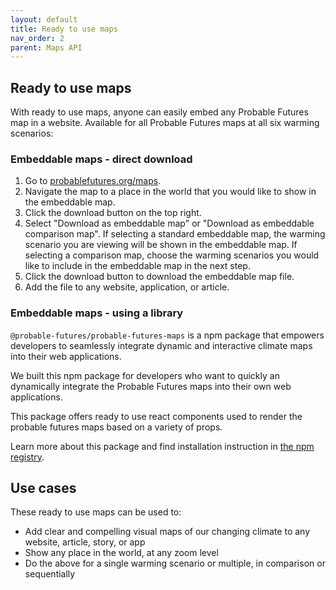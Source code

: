 ```yaml
---
layout: default
title: Ready to use maps
nav_order: 2
parent: Maps API
---
```


## Ready to use maps

With ready to use maps, anyone can easily embed any Probable Futures map in a website. Available for all Probable Futures maps at all six warming scenarios:

### Embeddable maps - direct download

1. Go to [probablefutures.org/maps](https://probablefutures.org/maps).
2. Navigate the map to a place in the world that you would like to show in the embeddable map.
3. Click the download button on the top right.
4. Select "Download as embeddable map" or "Download as embeddable comparison map". If selecting a standard embeddable map, the warming scenario you are viewing will be shown in the embeddable map. If selecting a comparison map, choose the warming scenarios you would like to include in the embeddable map in the next step.
5. Click the download button to download the embeddable map file.
6. Add the file to any website, application, or article.

### Embeddable maps - using a library

`@probable-futures/probable-futures-maps` is a npm package that empowers developers to seamlessly integrate dynamic and interactive climate maps into their web applications.

We built this npm package for developers who want to quickly an dynamically integrate the Probable Futures maps into their own web applications.

This package offers ready to use react components used to render the probable futures maps based on a variety of props.

Learn more about this package and find installation instruction in [the npm registry](https://www.npmjs.com/package/@probable-futures/probable-futures-maps).

## Use cases

These ready to use maps can be used to:

- Add clear and compelling visual maps of our changing climate to any website, article, story, or app
- Show any place in the world, at any zoom level
- Do the above for a single warming scenario or multiple, in comparison or sequentially
